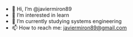 - 👋 Hi, I’m @javiermiron89
- 👀 I’m interested in learn
- 🌱 I’m currently studying systems engineering
- 📫 How to reach me: javiermiron89@gmail.com

<!---
javiermiron89/javiermiron89 is a ✨ special ✨ repository because its `README.md` (this file) appears on your GitHub profile.
You can click the Preview link to take a look at your changes.
--->
